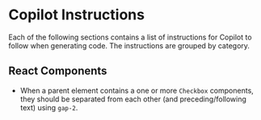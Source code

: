 # Copilot Instructions

Each of the following sections contains a list of instructions for Copilot to
follow when generating code. The instructions are grouped by category.

## React Components

- When a parent element contains a one or more `Checkbox` components, they
  should be separated from each other (and preceding/following text) using
  `gap-2`.
